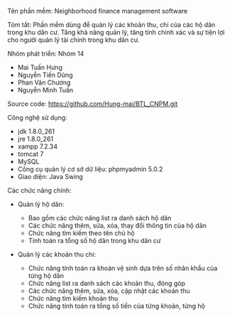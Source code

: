 Tên phần mềm: Neighborhood finance management software

Tóm tắt: Phần mềm dùng để quản lý các khoản thu, chi của các hộ dân trong khu dân cư. Tăng khả năng quản lý, tăng tính chính xác và sự tiện lợi cho người quản lý tài chính trong khu dân cư.

Nhóm phát triển: Nhóm 14
- Mai Tuấn Hưng
- Nguyễn Tiến Dũng
- Phan Văn Chương
- Nguyễn Minh Tuấn


Source code: https://github.com/Hung-mai/BTL_CNPM.git

Công nghệ sử dụng: 
- jdk 1.8.0_261
- jre 1.8.0_261
- xampp 7.2.34
- tomcat 7
- MySQL 
- Công cụ quản lý cơ sở dữ liệu: phpmyadmin 5.0.2
- Giao diện: Java Swing

Các chức năng chính:

- Quản lý hộ dân: 
    + Bao gồm các chức năng list ra danh sách hộ dân
    + Các chức năng thêm, sửa, xóa, thay đổi thông tin của hộ dân
    + Chức năng tìm kiếm theo tên chủ hộ
    + Tính toán ra tổng số hộ dân trong khu dân cư

- Quản lý các khoản thu chi:
    + Chức năng tính toán ra khoản vệ sinh dựa trên số nhân khẩu của từng hộ dân
    + Chức năng list ra danh sách các khoản thu, đóng góp
    + Các chức năng thêm, sửa, xóa, cập nhật các khoản thu
    + Chức năng tìm kiếm khoản thu
    + Chức năng tính toán ra tổng số tiền của từng khoản, từng hộ